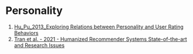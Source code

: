 # Personality

1. [Hu_Pu_2013_Exploring Relations between Personality and User Rating Behaviors](https://exprecsys.cn/Personality/Hu_Pu_2013_ExploringRelationsbetweenPersonalityandUserRatingBehaviors.md)
2. [Tran et al. - 2021 - Humanized Recommender Systems State-of-the-art and Research Issues](https://exprecsys.cn/Papers/2.pdf)

